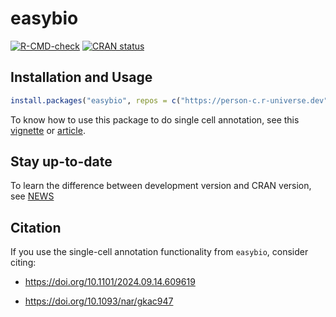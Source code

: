 
<!-- README.md is generated from README.Rmd. Please edit that file -->

# easybio

<!-- badges: start -->

[![R-CMD-check](https://github.com/person-c/easybio/actions/workflows/check-standard.yaml/badge.svg)](https://github.com/person-c/easybio/actions/workflows/check-standard.yaml)
[![CRAN
status](https://www.r-pkg.org/badges/version/easybio)](https://CRAN.R-project.org/package=easybio)
<!-- badges: end -->

## Installation and Usage

``` r
install.packages("easybio", repos = c("https://person-c.r-universe.dev", "https://cloud.r-project.org"))
```

To know how to use this package to do single cell annotation, see this
[vignette](https://cran.r-project.org/web/packages/easybio/vignettes/example-single-cell-annotation.html)
or [article](https://doi.org/10.1101/2024.09.14.609619).

## Stay up-to-date

To learn the difference between development version and CRAN version,
see [NEWS](./NEWS.md)

## Citation

If you use the single-cell annotation functionality from `easybio`,
consider citing:

- <https://doi.org/10.1101/2024.09.14.609619>

- <https://doi.org/10.1093/nar/gkac947>
